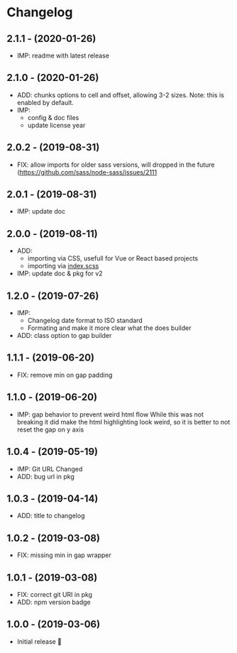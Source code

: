 # Changelog

## 2.1.1 - (2020-01-26)
* IMP: readme with latest release

## 2.1.0 - (2020-01-26)
* ADD: chunks options to cell and offset, allowing 3-2 sizes.
  Note: this is enabled by default.
* IMP:
  * config & doc files
  * update license year

## 2.0.2 - (2019-08-31)
* FIX: allow imports for older sass versions,
  will dropped in the future (https://github.com/sass/node-sass/issues/2111

## 2.0.1 - (2019-08-31)
* IMP: update doc

## 2.0.0 - (2019-08-11)
* ADD:
  * importing via CSS, usefull for Vue or React based projects
  * importing via [index.scss](https://sass-lang.com/documentation/at-rules/import#index-files)
* IMP: update doc & pkg for v2

## 1.2.0 - (2019-07-26)
* IMP:
  * Changelog date format to ISO standard
  * Formating and make it more clear what the does builder
* ADD: class option to gap builder

## 1.1.1 - (2019-06-20)
* FIX: remove min on gap padding

## 1.1.0 - (2019-06-20)
* IMP: gap behavior to prevent weird html flow
  While this was not breaking it did make the html highlighting look weird,
  so it is better to not reset the gap on y axis

## 1.0.4 - (2019-05-19)
* IMP: Git URL Changed
* ADD: bug url in pkg

## 1.0.3 - (2019-04-14)
* ADD: title to changelog

## 1.0.2 - (2019-03-08)
* FIX: missing min in gap wrapper

## 1.0.1 - (2019-03-08)
* FIX: correct git URI in pkg
* ADD: npm version badge

## 1.0.0 - (2019-03-06)
* Initial release 🎉
